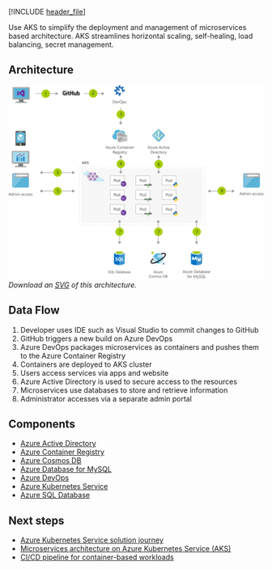 


[!INCLUDE [header_file](../../../includes/sol-idea-header.md)]

Use AKS to simplify the deployment and management of microservices based architecture. AKS streamlines horizontal scaling, self-healing, load balancing, secret management.

## Architecture

![Architecture Diagram](../media/microservices-with-aks.png)
*Download an [SVG](../media/microservices-with-aks.svg) of this architecture.*

## Data Flow

1. Developer uses IDE such as Visual Studio to commit changes to GitHub
1. GitHub triggers a new build on Azure DevOps
1. Azure DevOps packages microservices as containers and pushes them to the Azure Container Registry
1. Containers are deployed to AKS cluster
1. Users access services via apps and website
1. Azure Active Directory is used to secure access to the resources
1. Microservices use databases to store and retrieve information
1. Administrator accesses via a separate admin portal

## Components

* [Azure Active Directory](https://azure.microsoft.com/services/active-directory/)
* [Azure Container Registry](https://azure.microsoft.com/services/container-registry/)
* [Azure Cosmos DB](https://azure.microsoft.com/services/cosmos-db/)
* [Azure Database for MySQL](https://azure.microsoft.com/services/mysql/)
* [Azure DevOps](https://azure.microsoft.com/services/devops/)
* [Azure Kubernetes Service](https://azure.microsoft.com/services/kubernetes-service/)
* [Azure SQL Database](https://azure.microsoft.com/services/sql-database/)

## Next steps

* [Azure Kubernetes Service solution journey](/azure/architecture/reference-architectures/containers/aks-start-here)
* [Microservices architecture on Azure Kubernetes Service (AKS)](/azure/architecture/reference-architectures/containers/aks-microservices/aks-microservices)
* [CI/CD pipeline for container-based workloads](/azure/architecture/example-scenario/apps/devops-with-aks)
